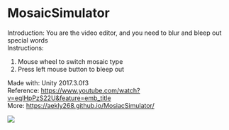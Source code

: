 # MosaicSimulator
Introduction: You are the video editor, and you need to blur and bleep out special words  
Instructions: 
1. Mouse wheel to switch mosaic type
2. Press left mouse button to bleep out

Made with: Unity 2017.3.0f3  
Reference: https://www.youtube.com/watch?v=eqlHpPzS22U&feature=emb_title  
More: https://aekly268.github.io/MosiacSimulator/  

[<img src="https://img.youtube.com/vi/bipBypQweNg/hqdefault.jpg">](https://youtu.be/bipBypQweNg)
